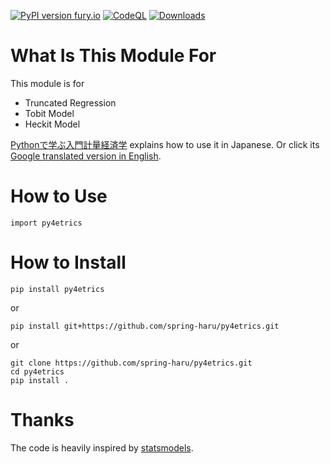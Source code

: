 [![PyPI version fury.io](https://badge.fury.io/py/py4etrics.svg)](https://pypi.python.org/pypi/py4etrics/)
[![CodeQL](https://github.com/Py4Etrics/py4etrics/actions/workflows/codeql-analysis.yml/badge.svg)](https://github.com/Py4Etrics/py4etrics/actions?query=workflow%codeql-analysis)
[![Downloads](https://static.pepy.tech/personalized-badge/py4etrics?period=total&units=international_system&left_color=grey&right_color=orange&left_text=Downloads)](https://pepy.tech/project/py4etrics)

# What Is This Module For

This module is for
* Truncated Regression
* Tobit Model
* Heckit Model

[Pythonで学ぶ入門計量経済学](https://py4etrics.github.io/) explains how to use it in Japanese. 
Or click its [Google translated version in English](https://translate.google.com/translate?sl=ja&tl=en&u=https%3A%2F%2Fpy4etrics.github.io). 

# How to Use
```
import py4etrics 
```

# How to Install
```
pip install py4etrics
```
or
```
pip install git+https://github.com/spring-haru/py4etrics.git
```
or
```
git clone https://github.com/spring-haru/py4etrics.git
cd py4etrics
pip install .
```

# Thanks
The code is heavily inspired by [statsmodels](https://www.statsmodels.org/stable/index.html).
